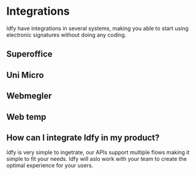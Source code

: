 # Integrations

Idfy have integrations in several systems, making you able to start using electronic signatures without doing any coding.

## Superoffice

## Uni Micro

## Webmegler

## Web temp



## How can I integrate Idfy in my product?

Idfy is very simple to ingetrate, our APIs support multiple flows making it simple to fit your needs. Idfy will aslo work with your team to create the optimal experience for your users.



